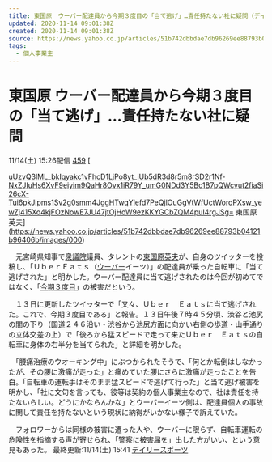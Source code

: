 ```yaml
---
title: 東国原　ウーバー配達員から今期３度目の「当て逃げ」…責任持たない社に疑問（デイリースポーツ） - Yahoo!ニュース
updated: 2020-11-14 09:01:38Z
created: 2020-11-14 09:01:38Z
source: https://news.yahoo.co.jp/articles/51b742dbbdae7db96269ee88793b04121b96406b
tags:
  - 個人事業主
---
```


# 東国原 ウーバー配達員から今期３度目の「当て逃げ」…責任持たない社に疑問

11/14(土) 15:26配信
[459]()
[

[uUzvQ3lML_bkIqyakc1vFhcD1LjPo8yt_iUb5dR3d8r5m8rSD2r1Nf-NxZJIuHs6XvF9eiyim9QaHr8Ovx1iR79Y_umG0NDd3Y5Bo1B7pQWcvut2fiaSi26cX-Tui6pkJipms1Sv2g0smm4JggHTwqYlefd7PeQjlOuGgVtWfUctWoroPXsw_yewZj415Xo4kjFOzNowE7JU47jtOjHoW9ezKKYGCbZQM4puI4rgJSg=](../_resources/uUzvQ3lML_bkIqyakc1vFhcD1LjPo8yt_iUb5dR3d8r5m8rSD2r1Nf-NxZJIuHs6XvF9eiyim9QaHr8Ovx1iR79Y_umG0NDd3Y5Bo1B7pQWcvut2fiaSi26cX-Tui6pkJipms1Sv2g0smm4JggHTwqYlefd7PeQjlOuGgVtWfUctWoroPXsw_yewZj415Xo4kjFOzNowE7JU47jtOjHoW9ezKKYGCbZQM4puI4rgJSg=)   東国原英夫](https://news.yahoo.co.jp/articles/51b742dbbdae7db96269ee88793b04121b96406b/images/000)

　元宮崎県知事で[衆議院](https://search.yahoo.co.jp/search?p=%E8%A1%86%E8%AD%B0%E9%99%A2&ei=UTF-8&rkf=1&slfr=1&fr=link_direct_nws)議員、タレントの[東国原英夫](https://search.yahoo.co.jp/search?p=%E6%9D%B1%E5%9B%BD%E5%8E%9F%E8%8B%B1%E5%A4%AB&ei=UTF-8&rkf=1&slfr=1&fr=link_direct_nws)が、自身のツイッターを投稿し、「ＵｂｅｒＥａｔｓ（[ウーバー](https://search.yahoo.co.jp/search?p=%E3%82%A6%E3%83%BC%E3%83%90%E3%83%BC&ei=UTF-8&rkf=1&slfr=1&fr=link_direct_nws)イーツ）」の配達員が乗った自転車に「当て逃げされた」と明かした。ウーバー配達員に当て逃げされたのは今回が初めてではなく、「[今期３度目](https://search.yahoo.co.jp/search?p=%E4%BB%8A%E6%9C%9F%EF%BC%93%E5%BA%A6%E7%9B%AE&ei=UTF-8&rkf=1&slfr=1&fr=link_direct_nws)」の被害だという。

　１３日に更新したツイッターで「又々、Ｕｂｅｒ　Ｅａｔｓに当て逃げされた。これで、今期３度目である」と報告。１３日午後７時４５分頃、渋谷と池尻の間の下り（国道２４６沿い・渋谷から池尻方面に向かい右側の歩道・山手通りの立体交差の上）で「後ろから猛スピードで走って来たＵｂｅｒ　Ｅａｔｓの自転車に身体の右半分を当てられた」と詳細を明かした。

　「腰痛治療のウオーキング中」にぶつかられたそうで、「何とか転倒はしなかったが、その腰に激痛が走った」と痛めていた腰にさらに激痛が走ったことを告白。「自転車の運転手はそのまま猛スピードで逃げて行った」と当て逃げ被害を明かし、「社に文句を言っても、彼等は契約の個人事業主なので、社は責任を持たないらしい。どうにかならんかな」とウーバーイーツ側は、配達員個人の事故に関して責任を持たないという現状に納得がいかない様子で訴えていた。

　フォロワーからは同様の被害に遭った人や、ウーバーに限らず、自転車運転の危険性を指摘する声が寄せられ、「警察に被害届を」出した方がいい、という意見もあった。
最終更新:11/14(土) 15:41
[デイリースポーツ](https://news.yahoo.co.jp/media/dal)